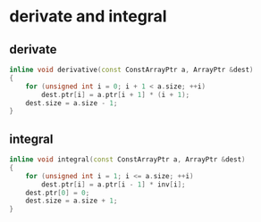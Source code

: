 # derivate and integral

## derivate
```cpp
inline void derivative(const ConstArrayPtr a, ArrayPtr &dest)
{
    for (unsigned int i = 0; i + 1 < a.size; ++i)
        dest.ptr[i] = a.ptr[i + 1] * (i + 1);
    dest.size = a.size - 1;
}
```

## integral
```cpp
inline void integral(const ConstArrayPtr a, ArrayPtr &dest)
{
    for (unsigned int i = 1; i <= a.size; ++i)
        dest.ptr[i] = a.ptr[i - 1] * inv[i];
    dest.ptr[0] = 0;
    dest.size = a.size + 1;
}
```
